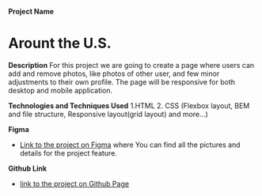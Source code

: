 **Project Name**

# Arount the U.S.

**Description**
For this project we are going to create a page where users can add and remove photos, like photos of other user, and few minor adjustments to their own profile.
The page will be responsive for both desktop and mobile application.

**Technologies and Techniques Used**
1.HTML 2. CSS (Flexbox layout, BEM and file structure, Responsive layout(grid layout) and more...)

**Figma**

- [Link to the project on Figma](https://www.figma.com/file/ii4xxsJ0ghevUOcssTlHZv/Sprint-3%3A-Around-the-US?node-id=0%3A1)
  where You can find all the pictures and details for the project feature.

**Github Link**

- [ link to the project on Github Page](http://maryafzali24.github.io/se_project_aroundtheus)
